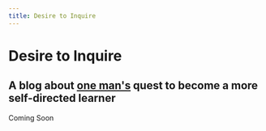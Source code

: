 ```yaml
---
title: Desire to Inquire
---
```


# Desire to Inquire

## A blog about <a href="http://grantzabriskie.com">one man's</a> quest to become a more self-directed learner

Coming Soon
